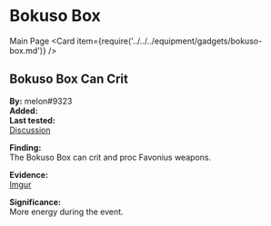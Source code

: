 # Bokuso Box

Main Page
<Card item={require('../../../equipment/gadgets/bokuso-box.md')} />

## Bokuso Box Can Crit

**By:** melon\#9323  
**Added:** <Version date="2022-02-20" />  
**Last tested:** <VersionHl date="2022-02-20" />  
[Discussion](https://tickets.deeznuts.moe/ticket-archive/attachments_945097851195777054_945129398321950720_transcript-bokuso-box-can-crit-and-proc-fav.html)

**Finding:**  
The Bokuso Box can crit and proc Favonius weapons.

**Evidence:**  
[Imgur](https://imgur.com/CojfoIi)

**Significance:**  
More energy during the event.
